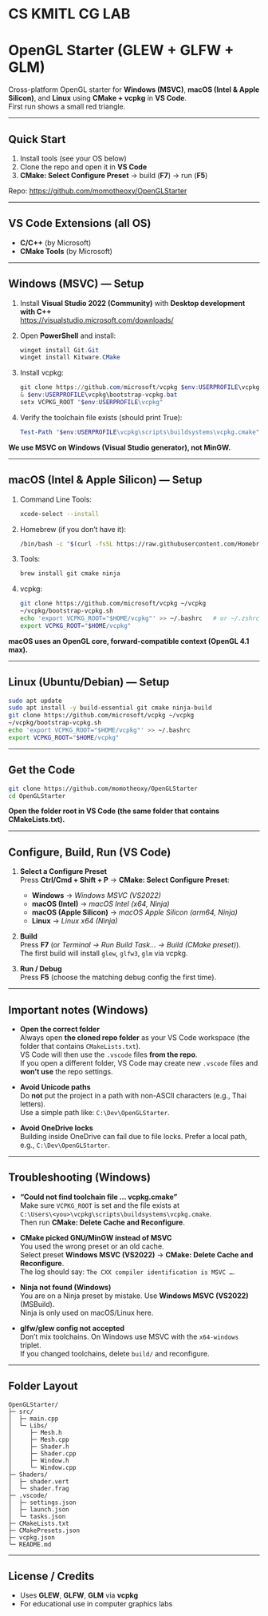 # CS KMITL CG LAB

# OpenGL Starter (GLEW + GLFW + GLM)

Cross-platform OpenGL starter for **Windows (MSVC)**, **macOS (Intel & Apple Silicon)**, and **Linux** using **CMake + vcpkg** in **VS Code**.  
First run shows a small red triangle. 

---

## Quick Start

1) Install tools (see your OS below)  
2) Clone the repo and open it in **VS Code**  
3) **CMake: Select Configure Preset** → build (**F7**) → run (**F5**)

Repo: https://github.com/momotheoxy/OpenGLStarter

---

## VS Code Extensions (all OS)

- **C/C++** (by Microsoft)  
- **CMake Tools** (by Microsoft)

---

## Windows (MSVC) — Setup

1. Install **Visual Studio 2022 (Community)** with **Desktop development with C++**  
   https://visualstudio.microsoft.com/downloads/

2. Open **PowerShell** and install:
   ```powershell
   winget install Git.Git
   winget install Kitware.CMake
   ```

3. Install vcpkg:
   ```powershell
   git clone https://github.com/microsoft/vcpkg $env:USERPROFILE\vcpkg
   & $env:USERPROFILE\vcpkg\bootstrap-vcpkg.bat
   setx VCPKG_ROOT "$env:USERPROFILE\vcpkg"
   ```

4. Verify the toolchain file exists (should print True):
   ```powershell
   Test-Path "$env:USERPROFILE\vcpkg\scripts\buildsystems\vcpkg.cmake"
   ```

**We use MSVC on Windows (Visual Studio generator), not MinGW.**

---

## macOS (Intel & Apple Silicon) — Setup

1. Command Line Tools:
   ```bash
   xcode-select --install
   ```

2. Homebrew (if you don’t have it):
   ```bash
   /bin/bash -c "$(curl -fsSL https://raw.githubusercontent.com/Homebrew/install/HEAD/install.sh)"
   ```

3. Tools:
   ```bash
   brew install git cmake ninja
   ```

4. vcpkg:
   ```bash
   git clone https://github.com/microsoft/vcpkg ~/vcpkg
   ~/vcpkg/bootstrap-vcpkg.sh
   echo 'export VCPKG_ROOT="$HOME/vcpkg"' >> ~/.bashrc   # or ~/.zshrc
   export VCPKG_ROOT="$HOME/vcpkg"
   ```

**macOS uses an OpenGL core, forward-compatible context (OpenGL 4.1 max).**

---

## Linux (Ubuntu/Debian) — Setup

   ```bash
   sudo apt update
   sudo apt install -y build-essential git cmake ninja-build
   git clone https://github.com/microsoft/vcpkg ~/vcpkg
   ~/vcpkg/bootstrap-vcpkg.sh
   echo 'export VCPKG_ROOT="$HOME/vcpkg"' >> ~/.bashrc
   export VCPKG_ROOT="$HOME/vcpkg"
   ```

---

## Get the Code

   ```bash
   git clone https://github.com/momotheoxy/OpenGLStarter
   cd OpenGLStarter
   ```

**Open the folder root in VS Code (the same folder that contains CMakeLists.txt).**

---

## Configure, Build, Run (VS Code)

1. **Select a Configure Preset**  
   Press **Ctrl/Cmd + Shift + P** → **CMake: Select Configure Preset**:
   - **Windows** → *Windows MSVC (VS2022)*
   - **macOS (Intel)** → *macOS Intel (x64, Ninja)*
   - **macOS (Apple Silicon)** → *macOS Apple Silicon (arm64, Ninja)*
   - **Linux** → *Linux x64 (Ninja)*

2. **Build**  
   Press **F7** (or *Terminal → Run Build Task… → Build (CMake preset)*).  
   The first build will install `glew`, `glfw3`, `glm` via vcpkg.

3. **Run / Debug**  
   Press **F5** (choose the matching debug config the first time).

---

## Important notes (Windows)

- **Open the correct folder**  
  Always open **the cloned repo folder** as your VS Code workspace (the folder that contains `CMakeLists.txt`).  
  VS Code will then use the `.vscode` files **from the repo**.  
  If you open a different folder, VS Code may create new `.vscode` files and **won’t use** the repo settings.

- **Avoid Unicode paths**  
  Do **not** put the project in a path with non-ASCII characters (e.g., Thai letters).  
  Use a simple path like: `C:\Dev\OpenGLStarter`.

- **Avoid OneDrive locks**  
  Building inside OneDrive can fail due to file locks. Prefer a local path, e.g., `C:\Dev\OpenGLStarter`.

---

## Troubleshooting (Windows)

- **“Could not find toolchain file … vcpkg.cmake”**  
  Make sure `VCPKG_ROOT` is set and the file exists at  
  `C:\Users\<you>\vcpkg\scripts\buildsystems\vcpkg.cmake`.  
  Then run **CMake: Delete Cache and Reconfigure**.

- **CMake picked GNU/MinGW instead of MSVC**  
  You used the wrong preset or an old cache.  
  Select preset **Windows MSVC (VS2022)** → **CMake: Delete Cache and Reconfigure**.  
  The log should say: `The CXX compiler identification is MSVC …`.

- **Ninja not found (Windows)**  
  You are on a Ninja preset by mistake. Use **Windows MSVC (VS2022)** (MSBuild).  
  Ninja is only used on macOS/Linux here.

- **glfw/glew config not accepted**  
  Don’t mix toolchains. On Windows use MSVC with the `x64-windows` triplet.  
  If you changed toolchains, delete `build/` and reconfigure.

---

## Folder Layout

```
OpenGLStarter/
├─ src/
│  ├─ main.cpp
│  └─ Libs/
│     ├─ Mesh.h
│     ├─ Mesh.cpp
│     ├─ Shader.h
│     ├─ Shader.cpp
│     ├─ Window.h
│     └─ Window.cpp
├─ Shaders/
│  ├─ shader.vert
│  └─ shader.frag
├─ .vscode/
│  ├─ settings.json
│  ├─ launch.json
│  └─ tasks.json
├─ CMakeLists.txt
├─ CMakePresets.json
├─ vcpkg.json
└─ README.md
```

---

## License / Credits

- Uses **GLEW**, **GLFW**, **GLM** via **vcpkg**  
- For educational use in computer graphics labs